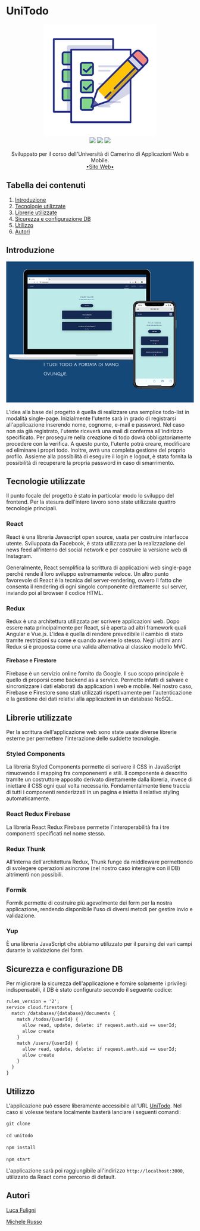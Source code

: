 # UniTodo 

<p align="center">
  <img width="300" height="300" src="./unitodo.png">
  <br>
  <img src="https://forthebadge.com/images/badges/made-with-javascript.svg">
  <img src="https://forthebadge.com/images/badges/built-with-love.svg">
  <img src="https://forthebadge.com/images/badges/for-you.svg">
  <br>
  <br>
  Sviluppato per il corso dell'Università di Camerino di Applicazioni Web e Mobile.
  <br>
  <a href="https://luca-fuligni.github.io/UniTodo"> •Sito Web• </a>
  <br>
  
</p>

## Tabella dei contenuti
1. [Introduzione](#introduzione)
2. [Tecnologie utilizzate](#tecnologie-utilizzate)
3. [Librerie utilizzate](#librerie-utilizzate)
4. [Sicurezza e configurazione DB](#sicurezza-e-configurazione-db)
5. [Utilizzo](#utilizzo)
6. [Autori](#autori)

## Introduzione

![Il mockup dell'applicazione realizzata.](./mockup.png)

L'idea alla base del progetto è quella di realizzare una semplice todo-list in modalità single-page. 
Inizialmente l'utente sarà in grado di registrarsi all'applicazione inserendo nome, cognome, e-mail e password. Nel caso non sia già registrato, l'utente riceverà una mail di conferma all'indirizzo specificato. Per proseguire nella creazione di todo dovrà obbligatoriamente procedere con la verifica.
A questo punto, l'utente potrà creare, modificare ed eliminare i propri todo. Inoltre, avrà una completa gestione del proprio profilo.
Assieme alla possibilità di eseguire il login e logout, è stata fornita la possibilità di recuperare la propria password in caso di smarrimento.

## Tecnologie utilizzate
Il punto focale del progetto è stato in particolar modo lo sviluppo del frontend. Per la stesura dell'intero lavoro sono state utilizzate quattro tecnologie principali.

### React
React è una libreria Javascript open source, usata per costruire interfacce utente. Sviluppata da Facebook, è stata utilizzata per la realizzazione del news feed all'interno del social network e per costruire la versione web di Instagram.

Generalmente, React semplifica la scrittura di applicazioni web single-page perché rende il loro sviluppo estremamente veloce.
Un altro punto favorevole di React è la tecnica del server-rendering, ovvero il fatto che consenta il rendering di ogni singolo componente direttamente sul server, inviando poi al browser il codice HTML.

### Redux
Redux è una architettura utilizzata per scrivere applicazioni web. Dopo essere nata principalmente per React, si è aperta ad altri framework quali Angular e Vue.js.
L'idea è quella di rendere prevedibile il cambio di stato tramite restrizioni su come e quando avviene lo stesso.
Negli ultimi anni Redux si è proposta come una valida alternativa al classico modello MVC.

#### Firebase e Firestore
Firebase è un servizio online fornito da Google. Il suo scopo principale è quello di proporsi come backend as a service. Permette infatti di salvare e sincronizzare i dati elaborati da applicazion i web e mobile.
Nel nostro caso, Firebase e Firestore sono stati utilizzati rispettivamente per l'autenticazione e la gestione dei dati relativi alla applicazioni in un database NoSQL.

## Librerie utilizzate
Per la scrittura dell'applicazione web sono state usate diverse librerie esterne per permettere l'interazione delle suddette tecnologie.

### Styled Components
La libreria Styled Components permette di scrivere il CSS in JavaScript rimuovendo il mapping fra componenenti e stili. Il componente è descritto tramite un costruttore apposito derivato direttamente dalla libreria, invece di iniettare il CSS ogni qual volta necessario.
Fondamentalmente tiene traccia di tutti i componenti renderizzati in un pagina e inietta il relativo styling automaticamente.

### React Redux Firebase
La libreria React Redux Firebase permette l'interoperabilità fra i tre componenti specificati nel nome stesso.

### Redux Thunk
All'interna dell'architettura Redux, Thunk funge da middleware permettondo di svolegere operazioni asincrone (nel nostro caso interagire con il DB) altrimenti non possibili.

### Formik
Formik permette di costruire più agevolmente dei form per la nostra applicazione, rendendo disponibile l'uso di diversi metodi per gestire invio e validazione.

### Yup
È una libreria JavaScript che abbiamo utilizzato per il parsing dei vari campi durante la validazione dei form.

## Sicurezza e configurazione DB
Per migliorare la sicurezza dell'applicazione e fornire solamente i privilegi indispensabili, il DB è stato configurato secondo il seguente codice:
```
rules_version = '2';
service cloud.firestore {
  match /databases/{database}/documents {
    match /todos/{userId} {
      allow read, update, delete: if request.auth.uid == userId;
      allow create
    }
    match /users/{userId} {
      allow read, update, delete: if request.auth.uid == userId;
      allow create
    }
  }
}
```

## Utilizzo
L'applicazione può essere liberamente accessibile all'URL [UniTodo](http://luca-fuligni.github.io/UniTodo).
Nel caso si volesse testare localmente basterà lanciare i seguenti comandi:

```
git clone

cd unitodo

npm install

npm start
```

L'applicazione sarà poi raggiungibile all'indirizzo ```http://localhost:3000```, utilizzato da React come percorso di default.

## Autori
[Luca Fuligni](https://github.com/luca-fuligni)

[Michele Russo](https://github.com/micrus)



